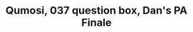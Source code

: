 ---
posted: true
guid: "BD40BEF3-C436-439F-8432-765E7B0ECAB1"
title: "Qumosi, 037 question box, Dan's PA Finale"
description: "Dan's last PA hurrah! Join the discussion on 2023 predictions, regulation, and NFT mainstream media attention. Delve into the world of dynamic NFTs, avoid the fate of Tornado Cash, and learn about fuzzing smart contracts and ex post facto laws. "
pubDate: "Tue, 03 Jan 2023 18:00:00 -0500"
itunes-explicit: "no"
itunes-episode: 57
itunes-episodeType: full

# More info
youtube-full: https://youtu.be/Bsk8NOr_PIM
discussion: https://twitter.com/fulldecent/status/1610427133696045056

# Timeline
timeline:
  - seconds: 0
    title: Intro
  - seconds: 41
    title: How to say Qumosi
  - seconds: 65
    title: 2023 predictions
  - seconds: 517
    title: More regulation
  - seconds: 726
    title: Crypto/NFT mainstream media attention is...
  - seconds: 773
    title: Thank you OpenAI for taking the spotlight
  - seconds: 959
    title: Dynamic NFTs
  - seconds: 992
    title: Avoid fate of Tornado Cash
  - seconds: 1227
    title: How to fuzz smart contracts?
  - seconds: 1284
    title: Fear ex post facto laws?


# File information
enclosure-url: "https://media.phor.net/csh/2023-01-03-episode-57.m4a"
enclosure-length: 27214434
enclosure-type: "audio/x-m4a"
itunes-duration: 1346

# CSH information
badges: []
---